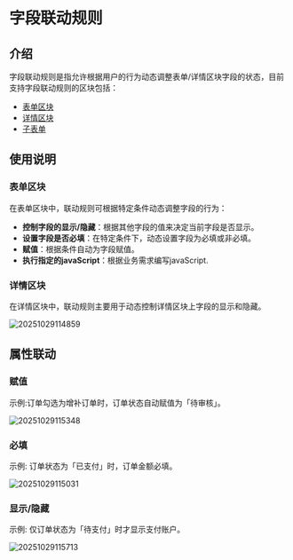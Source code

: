 # 字段联动规则

## 介绍

字段联动规则是指允许根据用户的行为动态调整表单/详情区块字段的状态，目前支持字段联动规则的区块包括：

- [表单区块](/interface-builder/blocks/data-blocks/form)
- [详情区块](/interface-builder/blocks/data-blocks/details)
- [子表单](/interface-builder/fields/specific/sub-form)

## 使用说明

### **表单区块**

在表单区块中，联动规则可根据特定条件动态调整字段的行为：

- **控制字段的显示/隐藏**：根据其他字段的值来决定当前字段是否显示。
- **设置字段是否必填**：在特定条件下，动态设置字段为必填或非必填。
- **赋值**：根据条件自动为字段赋值。
- **执行指定的javaScript**：根据业务需求编写javaScript.


### **详情区块**

在详情区块中，联动规则主要用于动态控制详情区块上字段的显示和隐藏。

![20251029114859](https://static-docs.nocobase.com/20251029114859.png)

## 属性联动

### 赋值

示例:订单勾选为增补订单时，订单状态自动赋值为「待审核」。

![20251029115348](https://static-docs.nocobase.com/20251029115348.png)

### 必填

示例: 订单状态为「已支付」时，订单金额必填。

![20251029115031](https://static-docs.nocobase.com/20251029115031.png)

### 显示/隐藏

示例: 仅订单状态为「待支付」时才显示支付账户。

![20251029115713](https://static-docs.nocobase.com/20251029115713.png)

